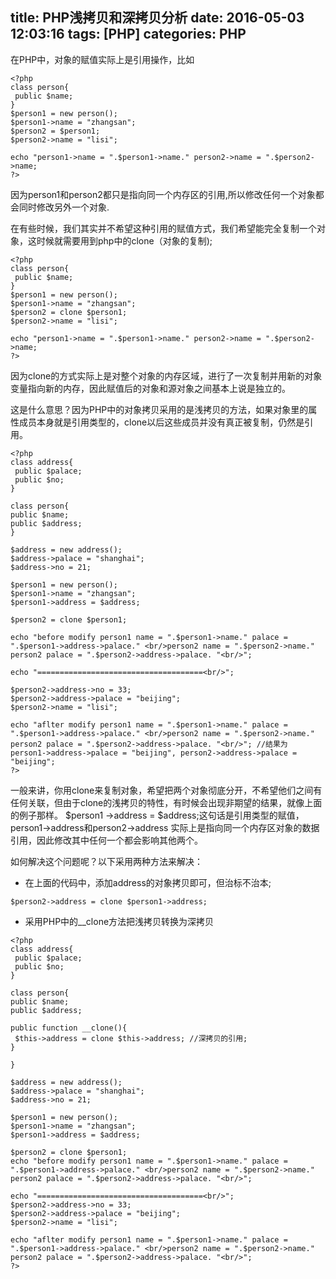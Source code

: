 title: PHP浅拷贝和深拷贝分析
date: 2016-05-03 12:03:16
tags: [PHP]
categories: PHP
---
在PHP中，对象的赋值实际上是引用操作，比如
```
<?php
class person{
 public $name;
}
$person1 = new person();
$person1->name = "zhangsan";
$person2 = $person1;
$person2->name = "lisi";

echo "person1->name = ".$person1->name." person2->name = ".$person2->name;
?>
```
因为person1和person2都只是指向同一个内存区的引用,所以修改任何一个对象都会同时修改另外一个对象.

在有些时候，我们其实并不希望这种引用的赋值方式，我们希望能完全复制一个对象，这时候就需要用到php中的clone（对象的复制);
```
<?php
class person{
 public $name;
}
$person1 = new person();
$person1->name = "zhangsan";
$person2 = clone $person1;
$person2->name = "lisi";

echo "person1->name = ".$person1->name." person2->name = ".$person2->name;
?>
```
因为clone的方式实际上是对整个对象的内存区域，进行了一次复制并用新的对象变量指向新的内存，因此赋值后的对象和源对象之间基本上说是独立的。

这是什么意思？因为PHP中的对象拷贝采用的是浅拷贝的方法，如果对象里的属性成员本身就是引用类型的，clone以后这些成员并没有真正被复制，仍然是引用。
```
<?php
class address{
 public $palace;
 public $no;
}

class person{
public $name;
public $address;
}

$address = new address();
$address->palace = "shanghai";
$address->no = 21;

$person1 = new person();
$person1->name = "zhangsan";
$person1->address = $address;

$person2 = clone $person1;

echo "before modify person1 name = ".$person1->name." palace = ".$person1->address->palace." <br/>person2 name = ".$person2->name." person2 palace = ".$person2->address->palace. "<br/>";

echo "=====================================<br/>";

$person2->address->no = 33;
$person2->address->palace = "beijing";
$person2->name = "lisi";

echo "aflter modify person1 name = ".$person1->name." palace = ".$person1->address->palace." <br/>person2 name = ".$person2->name." person2 palace = ".$person2->address->palace. "<br/>"; //结果为 person1->address->palace = "beijing", person2->address->palace = "beijing";
?>
```
一般来讲，你用clone来复制对象，希望把两个对象彻底分开，不希望他们之间有任何关联，但由于clone的浅拷贝的特性，有时候会出现非期望的结果，就像上面的例子那样。
$person1 ->address = $address;这句话是引用类型的赋值，person1->address和person2->address 实际上是指向同一个内存区对象的数据引用，因此修改其中任何一个都会影响其他两个。

如何解决这个问题呢？以下采用两种方法来解决：
- 在上面的代码中，添加address的对象拷贝即可，但治标不治本;

```
$person2->address = clone $person1->address;
```

- 采用PHP中的__clone方法把浅拷贝转换为深拷贝

```
<?php
class address{
 public $palace;
 public $no;
}

class person{
public $name;
public $address;

public function __clone(){
 $this->address = clone $this->address; //深拷贝的引用;
}

}

$address = new address();
$address->palace = "shanghai";
$address->no = 21;

$person1 = new person();
$person1->name = "zhangsan";
$person1->address = $address;

$person2 = clone $person1;
echo "before modify person1 name = ".$person1->name." palace = ".$person1->address->palace." <br/>person2 name = ".$person2->name." person2 palace = ".$person2->address->palace. "<br/>";

echo "=====================================<br/>";
$person2->address->no = 33;
$person2->address->palace = "beijing";
$person2->name = "lisi";

echo "aflter modify person1 name = ".$person1->name." palace = ".$person1->address->palace." <br/>person2 name = ".$person2->name." person2 palace = ".$person2->address->palace. "<br/>";
?>
```







